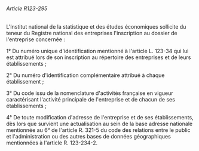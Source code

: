###### Article R123-295

L'Institut national de la statistique et des études économiques sollicite du teneur du Registre national des entreprises l'inscription au dossier de l'entreprise concernée :

1° Du numéro unique d'identification mentionné à l'article L. 123-34 qui lui est attribué lors de son inscription au répertoire des entreprises et de leurs établissements ;

2° Du numéro d'identification complémentaire attribué à chaque établissement ;

3° Du code issu de la nomenclature d'activités française en vigueur caractérisant l'activité principale de l'entreprise et de chacun de ses établissements ;

4° De toute modification d'adresse de l'entreprise et de ses établissements, dès lors que survient une actualisation au sein de la base adresse nationale mentionnée au 6° de l'article R. 321-5 du code des relations entre le public et l'administration ou des autres bases de données géographiques mentionnées à l'article R. 123-234-2.

